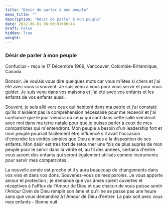 ```yaml
---
title: "Désir de parler à mon peuple"
menu_title: ""
description: "Désir de parler à mon peuple"
date: 2022-06-01 06:00:01+00:44
draft: False
hidden: True
weight:
---
```

### Désir de parler à mon peuple

Confucius - reçu le 17 Décembre 1969, Vancouver, Colombie-Britannique, Canada.

Bonsoir. Je voulais vous dire quelques mots car vous m'êtes si chers et j'ai été avec vous si souvent. Je suis venu à vous pour vous servir et pour vous guider. Je suis venu dans vos maisons et j'ai été avec vos enfants et les enfants de vos enfants aussi.

Souvent, je suis allé vers ceux qui habitent dans ma patrie et j'ai constaté qu'ils n'avaient pas la compréhension nécessaire pour me recevoir et j'ai confiance que le jour viendra où ceux qui sont dans cette salle viendront avec moi dans ma terre natale pour que je puisse parler à ceux de mes compatriotes qui m'entendront. Mon peuple a besoin d'un leadership fort et mon peuple pourrait facilement être influencé s'il avait l'occasion d'entendre les vérités simples que Dieu a mises à la disposition de ses enfants. Mon désir est très fort de retourner une fois de plus auprès de mon peuple pour le servir dans la vérité et, au fil des années, certains d'entre vous auront des enfants qui seront également utilisés comme instruments pour servir mes compatriotes.

La nouvelle année est proche et il y aura beaucoup de changements dans vos vies et dans vos dons. Souvenez-vous de mes paroles. Je vous apporte amour et protection ; je demande que vos âmes soient ouvertes et réceptives à l'afflux de l'Amour de Dieu et que chacun de vous puisse sentir l'Amour Divin de Dieu remplir son âme et qu'il ne se passe pas une heure sans que vous demandiez à l'Amour de Dieu d'entrer. La paix soit avec vous mes enfants - Bonne nuit
